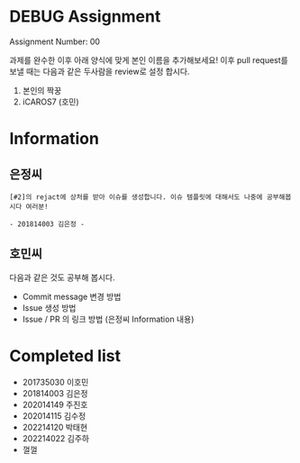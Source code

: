 # DEBUG Assignment
Assignment Number: 00

 과제를 완수한 이후 아래 양식에 맞게 본인 이름을 추가해보세요! 이후 pull request를 보낼 때는 다음과 같은 두사람을 review로 설정 합시다.

1. 본인의 짝꿍
2. iCAROS7 (호민)

# Information
## 은정씨
```
[#2]의 rejact에 상처를 받아 이슈를 생성합니다. 이슈 템플릿에 대해서도 나중에 공부해봅시다 여러분!

- 201814003 김은정 -
```

## 호민씨
다음과 같은 것도 공부해 봅시다.

- Commit message 변경 방법
- Issue 생성 방법
- Issue / PR 의 링크 방법 (은정씨 Information 내용)

# Completed list
- 201735030 이호민
- 201814003 김은정
- 202014149 주진호
- 202014115 김수정
- 202214120 박태현
- 202214022 김주하
- 껄껄
